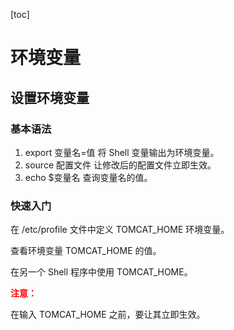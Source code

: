 [toc]

# 环境变量

## 设置环境变量

### 基本语法

1. export 变量名=值
   将 Shell 变量输出为环境变量。
2. source 配置文件
   让修改后的配置文件立即生效。
3. echo $变量名
   查询变量名的值。

### 快速入门

在 /etc/profile 文件中定义 TOMCAT_HOME 环境变量。

查看环境变量 TOMCAT_HOME 的值。

在另一个 Shell 程序中使用 TOMCAT_HOME。

**<span style="color: red">注意：</span>**

在输入 TOMCAT_HOME 之前，要让其立即生效。